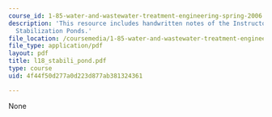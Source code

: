 ```yaml
---
course_id: 1-85-water-and-wastewater-treatment-engineering-spring-2006
description: 'This resource includes handwritten notes of the Instructor on the topic:
  Stabilization Ponds.'
file_location: /coursemedia/1-85-water-and-wastewater-treatment-engineering-spring-2006/4f44f50d277a0d223d877ab381324361_l18_stabili_pond.pdf
file_type: application/pdf
layout: pdf
title: l18_stabili_pond.pdf
type: course
uid: 4f44f50d277a0d223d877ab381324361

---
```

None
